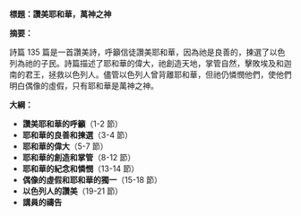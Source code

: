 **標題：讚美耶和華，萬神之神**

**摘要：**

詩篇 135 篇是一首讚美詩，呼籲信徒讚美耶和華，因為祂是良善的，揀選了以色列為祂的子民。詩篇描述了耶和華的偉大，祂創造天地，掌管自然，擊敗埃及和迦南的君王，拯救以色列人。儘管以色列人曾背離耶和華，但祂仍憐憫他們，使他們明白偶像的虛假，只有耶和華是萬神之神。

**大綱：**

* **讚美耶和華的呼籲**（1-2 節）
* **耶和華的良善和揀選**（3-4 節）
* **耶和華的偉大**（5-7 節）
* **耶和華的創造和掌管**（8-12 節）
* **耶和華的紀念和憐憫**（13-14 節）
* **偶像的虛假和耶和華的獨一**（15-18 節）
* **以色列人的讚美**（19-21 節）
* **講員的禱告**